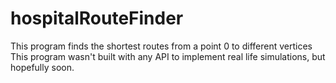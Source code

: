 # hospitalRouteFinder
This program finds the shortest routes from  a point 0 to different vertices
This program wasn't built with any API to implement real life simulations, but hopefully soon.

